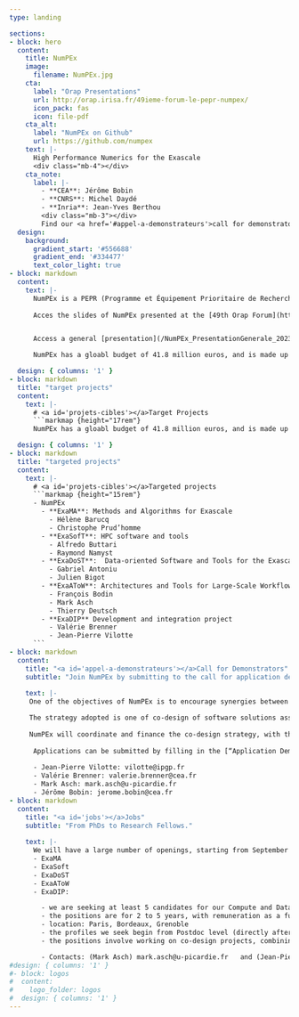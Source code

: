 ```yaml
---
type: landing

sections:
- block: hero
  content:
    title: NumPEx
    image:
      filename: NumPEx.jpg
    cta:
      label: "Orap Presentations"
      url: http://orap.irisa.fr/49ieme-forum-le-pepr-numpex/
      icon_pack: fas
      icon: file-pdf
    cta_alt:
      label: "NumPEx on Github"
      url: https://github.com/numpex
    text: |-
      High Performance Numerics for the Exascale
      <div class="mb-4"></div>
    cta_note:
      label: |-
        - **CEA**: Jérôme Bobin
        - **CNRS**: Michel Daydé
        - **Inria**: Jean-Yves Berthou
        <div class="mb-3"></div>
        Find our <a href='#appel-a-demonstrateurs'>call for demonstrators</a>.
  design:
    background:
      gradient_start: '#556688'
      gradient_end: '#334477'
      text_color_light: true
- block: markdown
  content:
    text: |-
      NumPEx is a PEPR (Programme et Équipement Prioritaire de Recherche) on the Exascale, financed by the [France2030](https://www.economie.gouv.fr/france-2030#) investment program.
      
      Acces the slides of NumPEx presented at the [49th Orap Forum](http://orap.irisa.fr/49ieme-forum-le-pepr-numpex/).


      Access a general [presentation](/NumPEx_PresentationGenerale_20230117.pdf)

      NumPEx has a gloabl budget of 41.8 million euros, and is made up of 5 target projects covering the complete spectrum of the Exascale software stack.

  design: { columns: '1' }
- block: markdown
  title: "target projects"
  content:
    text: |-
      # <a id='projets-cibles'></a>Target Projects
      ```markmap {height="17rem"}
      NumPEx has a gloabl budget of 41.8 million euros, and is made up of 5 targeted projects covering the complete spectrum of the Exascale software stack.

  design: { columns: '1' }
- block: markdown
  title: "targeted projects"
  content:
    text: |-
      # <a id='projets-cibles'></a>Targeted projects
      ```markmap {height="15rem"}
      - NumPEx
        - **ExaMA**: Methods and Algorithms for Exascale
          - Hélène Barucq
          - Christophe Prud’homme
        - **ExaSofT**: HPC software and tools
          - Alfredo Buttari
          - Raymond Namyst
        - **ExaDoST**:  Data-oriented Software and Tools for the Exascale
          - Gabriel Antoniu
          - Julien Bigot
        - **ExaAToW**: Architectures and Tools for Large-Scale Workflows
          - François Bodin
          - Mark Asch
          - Thierry Deutsch
        - **ExaDIP** Development and integration project
          - Valérie Brenner
          - Jean-Pierre Vilotte
      ```
- block: markdown
  content:
    title: "<a id='appel-a-demonstrateurs'></a>Call for Demonstrators"
    subtitle: "Join NumPEx by submitting to the call for application demonstrators."
    
    text: |-
     One of the objectives of NumPEx is to encourage synergies between research groups and application domains.

     The strategy adopted is one of co-design of software solutions associated with algorithmic motifs of computation and communication, and their integration to accelerate the development of application demonstrators.
     
     NumPEx will coordinate and finance the co-design strategy, with the application demonstrators, by a compute and data team (CDT) at the interface between research and application groups. An application demonstrator will be the result of a conjoint effort of the NumPEx teams and the application development teams.
      
      Applications can be submitted by filling in the [“Application Demonstrator” form](/AplicationDemonstrators-AD-form.docx) and sending them to
    
      - Jean-Pierre Vilotte: vilotte@ipgp.fr 
      - Valérie Brenner: valerie.brenner@cea.fr 
      - Mark Asch: mark.asch@u-picardie.fr
      - Jérôme Bobin: jerome.bobin@cea.fr
- block: markdown
  content:
    title: "<a id='jobs'></a>Jobs"
    subtitle: "From PhDs to Research Fellows."
    
    text: |-
      We will have a large number of openings, starting from September 2023, with the possibility of earlier dates. Each targeted project will publish calls for candidates.
      - ExaMA
      - ExaSoft
      - ExaDoST
      - ExaAToW
      - ExaDIP: 

        - we are seeking at least 5 candidates for our Compute and Data Team (CDT)
        - the positions are for 2 to 5 years, with remuneration as a function of experience
        - location: Paris, Bordeaux, Grenoble
        - the profiles we seek begin from Postdoc level (directly after a PhD), and extend to candidates with 3 to 5 years experience after their PhD
        - the positions involve working on co-design projects, combining upstream research performed in NumPEx's other target projects, with application development teams (see the call for Application Demonstrators above)

        - Contacts: (Mark Asch) mark.asch@u-picardie.fr   and (Jean-Pierre Vilotte) vilotte@igp.fr
#design: { columns: '1' }
#- block: logos
#  content:
#    logo_folder: logos
#  design: { columns: '1' }
---
```


